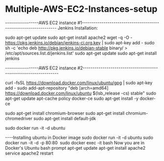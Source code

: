 # Multiple-AWS-EC2-Instances-setup


-----------------AWS EC2 instance #1-----------------------------------------------------------------
Jenkins Installation:


sudo apt-get update
sudo apt-get install apache2
wget -q -O - https://pkg.jenkins.io/debian/jenkins-ci.org.key | sudo apt-key add -
sudo sh -c 'echo deb http://pkg.jenkins.io/debian-stable binary/ > /etc/apt/sources.list.d/jenkins.list'
sudo apt-get update
sudo apt-get install jenkins


-----------------AWS EC2 instance #2-----------------------------------------------------------------

curl -fsSL https://download.docker.com/linux/ubuntu/gpg | sudo apt-key add -
sudo add-apt-repository "deb [arch=amd64] https://download.docker.com/linux/ubuntu $(lsb_release -cs) stable"
sudo apt-get update
apt-cache policy docker-ce
sudo apt-get install -y docker-ce




sudo apt-get install chromium-browser
sudo apt-get install chromium-chromedriver
sudo apt-get install default-jdk


sudo docker run -it -d ubuntu

----Installing ubuntu in Docker image
sudo docker run -it -d ubuntu
sudo docker run -it -d -p 80:80 <Image ID>
sudo docker exec -it <Docker Container ID> bash
Now you are in Docker's Ubuntu bash prompt
apt-get update
apt-get install apache2
service apache2 restart
